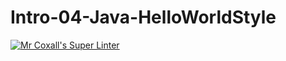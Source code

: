 # Intro-04-Java-HelloWorldStyle
[![Mr Coxall's Super Linter](https://github.com/ICS4U-Programming-ValI/Intro-04-Java-HelloWorldStyle/workflows/Mr%20Coxall's%20Super%20Linter/badge.svg)](https://github.com/ICS4U-Programming-ValI/Intro-04-Java-HelloWorldStyle/actions/)
